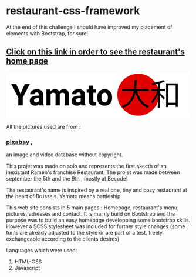 # restaurant-css-framework
At the end of this challenge I should have improved my placement of elements with Bootstrap, for sure!

## [Click on this link in order to see the restaurant's home page](https://artedsolis.github.io/restaurant-css-framework/)
 



![Restaurant's Logo](https://github.com/artedsolis/restaurant-css-framework/blob/master/assets/img/logo.png)


All the pictures used are from : 
### [pixabay](https://pixabay.com) ,
an image and video database without copyright. 

This projet was made on solo and represents the first skecth of an inexistant Ramen's franchise  Restaurant;
The projet was made between september the 5th and the 9th , mostly at Becode! 

The restaurant's name is inspired by a real one, tiny and cozy restaurant at the heart of Brussels. Yamato means battleship. 

This web site consists in 5 main pages : Homepage, restaurant's menu, pictures, adresses and contact. It is mainly build on Bootstrap and the purpose was to build an easy homepage developping some bootstrap skills. However a SCSS stylesheet was included for further style changes (some fonts are already adjusted to the style or are part of a test, freely exchangeable according to the clients desires) 

Languages which were used: 
1. HTML-CSS
2. Javascript 

